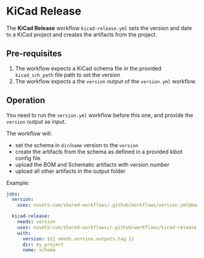 # KiCad Release

The **KiCad Release** workflow `kicad-release.yml` sets the version and date to a KiCad project and creates the artifacts from the project.

## Pre-requisites

1. The workflow expects a KiCad schema file in the provided `kicad_sch_path` file path to set the version
2. The workflow expects a the `version` output of the `version.yml` workflow.

## Operation

You need to run the `version.yml` workflow before this one, and provide the `version` output as input.

The workflow will:

- set the schema in `dir`/`name` version to the `version`
- create the artifacts from the schema as defined in a provided kibot config file
- upload the BOM and Schematic artifacts with version number
- upload all other artifacts in the output folder

Example:

```yaml
jobs:
  version:
    uses: noveto-com/shared-workflows/.github/workflows/version.yml@main

  kicad-release:
    needs: version
    uses: noveto-com/shared-workflows//.github/workflows/kicad-release.yml@main
    with: 
      version: ${{ needs.version.outputs.tag }}
      dir: my_project
      name: schema
```
